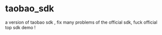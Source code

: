 taobao_sdk
==========

a version of taobao sdk , fix many problems of the official sdk, fuck official top sdk demo ! 

